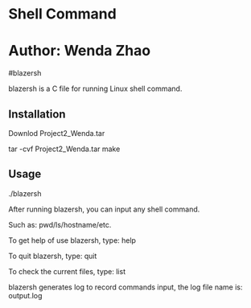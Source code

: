 # Shell Command
# Author: Wenda Zhao

#blazersh

blazersh is a C file for running Linux shell command.

## Installation

Downlod Project2_Wenda.tar

tar -cvf Project2_Wenda.tar
make

## Usage

./blazersh

After running blazersh, you can input any shell command.

Such as:
	pwd/ls/hostname/etc.
	
To get help of use blazersh, type:
help

To quit blazersh, type:
quit

To check the current files, type:
list

blazersh generates log to record commands input, the log file name is:
	output.log

